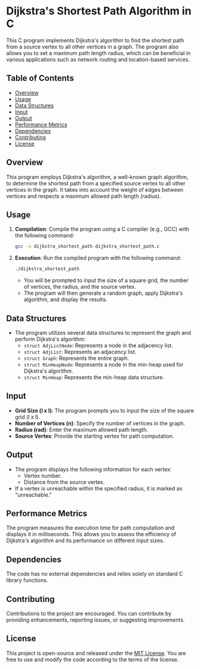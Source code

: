 # Dijkstra's Shortest Path Algorithm in C

This C program implements Dijkstra's algorithm to find the shortest path from a source vertex to all other vertices in a graph. The program also allows you to set a maximum path length radius, which can be beneficial in various applications such as network routing and location-based services.

## Table of Contents
- [Overview](#overview)
- [Usage](#usage)
- [Data Structures](#data-structures)
- [Input](#input)
- [Output](#output)
- [Performance Metrics](#performance-metrics)
- [Dependencies](#dependencies)
- [Contributing](#contributing)
- [License](#license)

## Overview
This program employs Dijkstra's algorithm, a well-known graph algorithm, to determine the shortest path from a specified source vertex to all other vertices in the graph. It takes into account the weight of edges between vertices and respects a maximum allowed path length (radius).

## Usage
1. **Compilation**: Compile the program using a C compiler (e.g., GCC) with the following command:

   ```bash
   gcc -o dijkstra_shortest_path dijkstra_shortest_path.c
   ```

2. **Execution**: Run the compiled program with the following command:

   ```bash
   ./dijkstra_shortest_path
   ```

   - You will be prompted to input the size of a square grid, the number of vertices, the radius, and the source vertex.
   - The program will then generate a random graph, apply Dijkstra's algorithm, and display the results.

## Data Structures
- The program utilizes several data structures to represent the graph and perform Dijkstra's algorithm:
  - `struct AdjListNode`: Represents a node in the adjacency list.
  - `struct AdjList`: Represents an adjacency list.
  - `struct Graph`: Represents the entire graph.
  - `struct MinHeapNode`: Represents a node in the min-heap used for Dijkstra's algorithm.
  - `struct MinHeap`: Represents the min-heap data structure.

## Input
- **Grid Size (l x l)**: The program prompts you to input the size of the square grid (l x l).
- **Number of Vertices (n)**: Specify the number of vertices in the graph.
- **Radius (rad)**: Enter the maximum allowed path length.
- **Source Vertex**: Provide the starting vertex for path computation.

## Output
- The program displays the following information for each vertex:
  - Vertex number.
  - Distance from the source vertex.
- If a vertex is unreachable within the specified radius, it is marked as "unreachable."

## Performance Metrics
The program measures the execution time for path computation and displays it in milliseconds. This allows you to assess the efficiency of Dijkstra's algorithm and its performance on different input sizes.

## Dependencies
The code has no external dependencies and relies solely on standard C library functions.

## Contributing
Contributions to the project are encouraged. You can contribute by providing enhancements, reporting issues, or suggesting improvements.

## License
This project is open-source and released under the [MIT License](LICENSE). You are free to use and modify the code according to the terms of the license.
